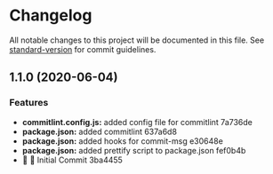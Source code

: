 # Changelog

All notable changes to this project will be documented in this file. See [standard-version](https://github.com/conventional-changelog/standard-version) for commit guidelines.

## 1.1.0 (2020-06-04)


### Features

* **commitlint.config.js:** added config file for commitlint 7a736de
* **package.json:** added commitlint 637a6d8
* **package.json:** added hooks for commit-msg e30648e
* **package.json:** added prettify script to package.json fef0b4b
* 🎸 :tada: Initial Commit 3ba4455
